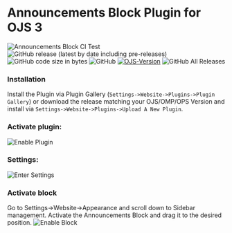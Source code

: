 # Announcements Block Plugin for OJS 3

![Announcements Block CI Test](https://github.com/RBoelter/announcementsBlock/workflows/Announcements%20Block%20CI%20Test/badge.svg?branch=master)
![GitHub release (latest by date including pre-releases)](https://img.shields.io/github/v/release/RBoelter/announcementsBlock?include_prereleases&label=latest%20release)
![GitHub code size in bytes](https://img.shields.io/github/languages/code-size/RBoelter/announcementsBlock)
![GitHub](https://img.shields.io/github/license/RBoelter/announcementsBlock)
[![OJS-Version](https://img.shields.io/badge/pkp--ojs-3.2.1-brightgreen)](https://github.com/pkp/ojs/tree/stable-3_2_1)
![GitHub All Releases](https://img.shields.io/github/downloads/RBoelter/announcementsBlock/total)

### Installation
Install the Plugin via Plugin Gallery (`Settings->Website->Plugins->Plugin Gallery`) or download the release matching your OJS/OMP/OPS Version
and install via `Settings->Website->Plugins->Upload A New Plugin`.

### Activate plugin:
![Enable Plugin](https://user-images.githubusercontent.com/7657717/98959330-76037600-2503-11eb-9867-efbff503271a.jpg)


### Settings:
![Enter Settings](https://user-images.githubusercontent.com/7657717/98959334-76037600-2503-11eb-9460-7b54dd498a96.jpg)


### Activate block
Go to Settings->Website->Appearance and scroll down to Sidebar management.
Activate the Announcements Block and drag it to the desired position.
![Enable Block](https://user-images.githubusercontent.com/7657717/98959336-769c0c80-2503-11eb-8384-abb39146636d.jpg)
